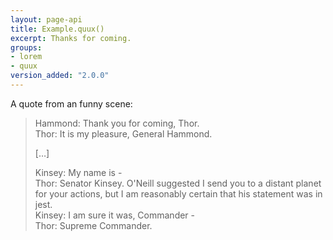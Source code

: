 ```yaml
---
layout: page-api
title: Example.quux()
excerpt: Thanks for coming.
groups:
- lorem
- quux
version_added: "2.0.0"
---
```


A quote from an funny scene:

> Hammond: Thank you for coming, Thor.<br>
> Thor: It is my pleasure, General Hammond.
>
> […]
>
> Kinsey: My name is - <br>
> Thor: Senator Kinsey. O'Neill suggested I send you to a distant planet for your actions, but I am reasonably certain that his statement was in jest.<br>
> Kinsey: I am sure it was, Commander - <br>
> Thor: Supreme Commander.
